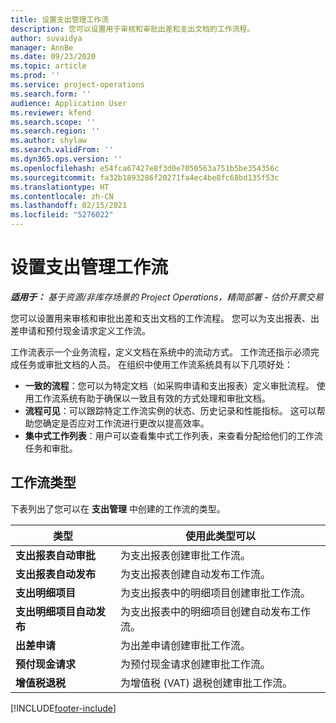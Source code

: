 ```yaml
---
title: 设置支出管理工作流
description: 您可以设置用于审核和审批出差和支出文档的工作流程。
author: suvaidya
manager: AnnBe
ms.date: 09/23/2020
ms.topic: article
ms.prod: ''
ms.service: project-operations
ms.search.form: ''
audience: Application User
ms.reviewer: kfend
ms.search.scope: ''
ms.search.region: ''
ms.author: shylaw
ms.search.validFrom: ''
ms.dyn365.ops.version: ''
ms.openlocfilehash: e54fca67427e8f3d0e7050563a751b5be354356c
ms.sourcegitcommit: fa32b1893286f20271fa4ec4be8fc68bd135f53c
ms.translationtype: HT
ms.contentlocale: zh-CN
ms.lasthandoff: 02/15/2021
ms.locfileid: "5276022"
---
```

# <a name="set-up-workflows-for-expense-management"></a>设置支出管理工作流

_**适用于：** 基于资源/非库存场景的 Project Operations，精简部署 - 估价开票交易_

您可以设置用来审核和审批出差和支出文档的工作流程。 您可以为支出报表、出差申请和预付现金请求定义工作流。

工作流表示一个业务流程，定义文档在系统中的流动方式。 工作流还指示必须完成任务或审批文档的人员。 在组织中使用工作流系统具有以下几项好处：

- **一致的流程**：您可以为特定文档（如采购申请和支出报表）定义审批流程。 使用工作流系统有助于确保以一致且有效的方式处理和审批文档。
- **流程可见**：可以跟踪特定工作流实例的状态、历史记录和性能指标。 这可以帮助您确定是否应对工作流进行更改以提高效率。
- **集中式工作列表**：用户可以查看集中式工作列表，来查看分配给他们的工作流任务和审批。 

## <a name="workflow-types"></a>工作流类型

下表列出了您可以在 **支出管理** 中创建的工作流的类型。


|              <strong>类型</strong>              |                   <strong>使用此类型可以</strong>                   |
|-------------------------------------------------|-----------------------------------------------------------------------|
|   <strong>支出报表自动审批</strong> |            为支出报表创建审批工作流。             |
|  <strong>支出报表自动发布</strong>   |        为支出报表创建自动发布工作流。        |
|       <strong>支出明细项目</strong>        |     为支出报表中的明细项目创建审批工作流。      |
| <strong>支出明细项目自动发布</strong> | 为支出报表中的明细项目创建自动发布工作流。 |
|       <strong>出差申请</strong>       |          为出差申请创建审批工作流。           |
|      <strong>预付现金请求</strong>      |         为预付现金请求创建审批工作流。          |
|        <strong>增值税退税</strong>        | 为增值税 (VAT) 退税创建审批工作流。  |


[!INCLUDE[footer-include](../includes/footer-banner.md)]